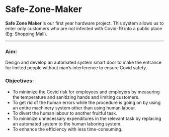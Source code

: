 # Safe-Zone-Maker
<b>Safe Zone Maker </b>is our first year hardware project. This system allows us to enter only customers who are not infected with Covid-19 into a public place (Eg: Shopping Mall).
<hr>
<h3>Aim:</h3>
Design and develop an automated system smart door to make the entrance for limited people without man’s interference to ensure Covid safety. 

<h3>Objectives:</h3>
<ul>
<li>To minimize the Covid risk for employees and employers by measuring the temperature and sanitizing hands and limiting customers. </li>
<li>To get rid of the human errors while the procedure is going on by using an entire machinery system other than using human labour. </li>
<li>To divert the human labour to another fruitful task.</li>
<li>To minimize unnecessary expenditures in the relevant task by replacing an automated system to the human laboring system. </li>
<li>To enhance the efficiency with less time-consuming.</ul>

